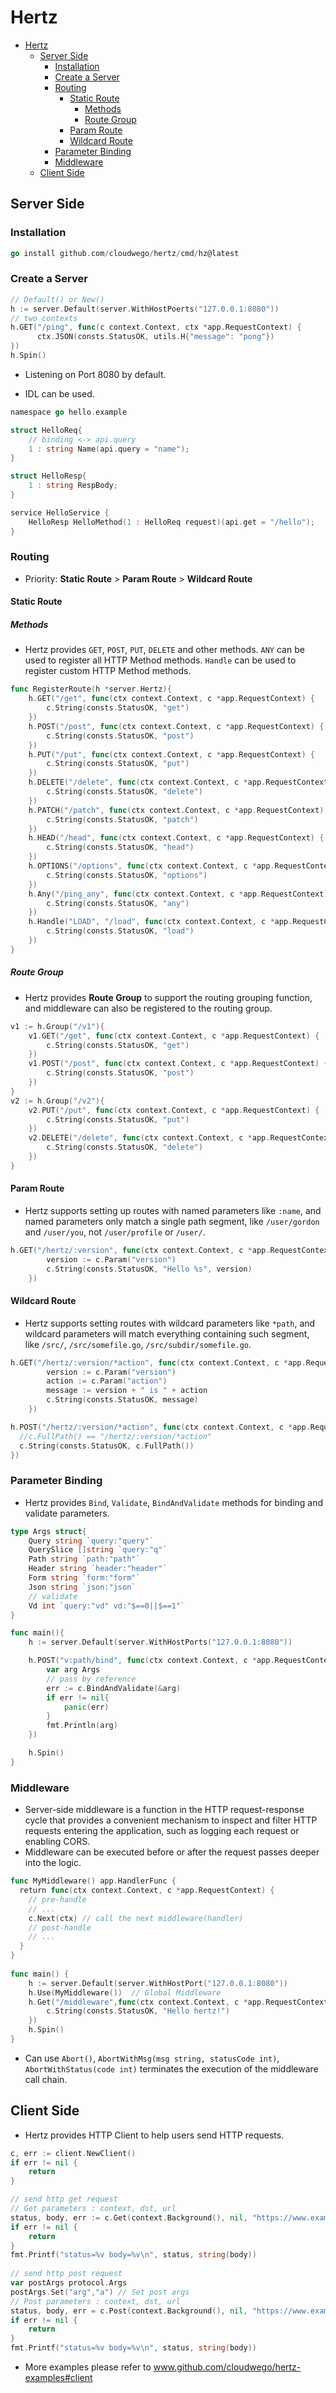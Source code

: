 # Hertz

- [Hertz](#hertz)
  - [Server Side](#server-side)
    - [Installation](#installation)
    - [Create a Server](#create-a-server)
    - [Routing](#routing)
      - [Static Route](#static-route)
        - [Methods](#methods)
        - [Route Group](#route-group)
      - [Param Route](#param-route)
      - [Wildcard Route](#wildcard-route)
    - [Parameter Binding](#parameter-binding)
    - [Middleware](#middleware)
  - [Client Side](#client-side)

## Server Side

### Installation

```go
go install github.com/cloudwego/hertz/cmd/hz@latest
```

### Create a Server

```go
// Default() or New()
h := server.Default(server.WithHostPoerts("127.0.0.1:8080"))
// two contexts
h.GET("/ping", func(c context.Context, ctx *app.RequestContext) {
      ctx.JSON(consts.StatusOK, utils.H{"message": "pong"})
})
h.Spin()
```

- Listening on Port 8080 by default.

- IDL can be used.

```go
namespace go hello.example

struct HelloReq{
    // binding <-> api.query
    1 : string Name(api.query = "name");
}

struct HelloResp{
    1 : string RespBody;
}

service HelloService {
    HelloResp HelloMethod(1 : HelloReq request)(api.get = "/hello");
}
```

### Routing

- Priority: **Static Route** > **Param Route** > **Wildcard Route**

#### Static Route

##### Methods

- Hertz provides `GET`, `POST`, `PUT`, `DELETE` and other methods. `ANY` can be used to register all HTTP Method methods. `Handle` can be used to register custom HTTP Method methods.

```go
func RegisterRoute(h *server.Hertz){
    h.GET("/get", func(ctx context.Context, c *app.RequestContext) {
		c.String(consts.StatusOK, "get")
	})
	h.POST("/post", func(ctx context.Context, c *app.RequestContext) {
		c.String(consts.StatusOK, "post")
	})
	h.PUT("/put", func(ctx context.Context, c *app.RequestContext) {
		c.String(consts.StatusOK, "put")
	})
	h.DELETE("/delete", func(ctx context.Context, c *app.RequestContext) {
		c.String(consts.StatusOK, "delete")
	})
	h.PATCH("/patch", func(ctx context.Context, c *app.RequestContext) {
		c.String(consts.StatusOK, "patch")
	})
	h.HEAD("/head", func(ctx context.Context, c *app.RequestContext) {
		c.String(consts.StatusOK, "head")
	})
	h.OPTIONS("/options", func(ctx context.Context, c *app.RequestContext) {
		c.String(consts.StatusOK, "options")
	})
    h.Any("/ping_any", func(ctx context.Context, c *app.RequestContext) {
		c.String(consts.StatusOK, "any")
	})
	h.Handle("LOAD", "/load", func(ctx context.Context, c *app.RequestContext) {
		c.String(consts.StatusOK, "load")
	})
}
```

##### Route Group

- Hertz provides **Route Group** to support the routing grouping function, and middleware can also be registered to the routing group.

```go
v1 := h.Group("/v1"){
    v1.GET("/get", func(ctx context.Context, c *app.RequestContext) {
        c.String(consts.StatusOK, "get")
    })
    v1.POST("/post", func(ctx context.Context, c *app.RequestContext) {
        c.String(consts.StatusOK, "post")
    })
}
v2 := h.Group("/v2"){
    v2.PUT("/put", func(ctx context.Context, c *app.RequestContext) {
        c.String(consts.StatusOK, "put")
    })
    v2.DELETE("/delete", func(ctx context.Context, c *app.RequestContext) {
        c.String(consts.StatusOK, "delete")
    })
}
```

#### Param Route

- Hertz supports setting up routes with named parameters like `:name`, and named parameters only match a single path segment, like `/user/gordon` and `/user/you`, not `/user/profile` or `/user/`.

```go
h.GET("/hertz/:version", func(ctx context.Context, c *app.RequestContext) {
        version := c.Param("version")
        c.String(consts.StatusOK, "Hello %s", version)
    })
```

#### Wildcard Route

- Hertz supports setting routes with wildcard parameters like `*path`, and wildcard parameters will match everything containing such segment, like `/src/`, `/src/somefile.go`, `/src/subdir/somefile.go`.

```go
h.GET("/hertz/:version/*action", func(ctx context.Context, c *app.RequestContext) {
        version := c.Param("version")
        action := c.Param("action")
        message := version + " is " + action
        c.String(consts.StatusOK, message)
    })

h.POST("/hertz/:version/*action", func(ctx context.Context, c *app.RequestContext){
  //c.FullPath() == "/hertz/:version/*action"
  c.String(consts.StatusOK, c.FullPath())
})
```

### Parameter Binding

- Hertz provides `Bind`, `Validate`, `BindAndValidate` methods for binding and validate parameters.

```go
type Args struct{
    Query string `query:"query"`
    QuerySlice []string `query:"q"`
    Path string `path:"path"`
    Header string `header:"header"`
    Form string `form:"form"`
    Json string `json:"json`
    // validate
    Vd int `query:"vd" vd:"$==0||$==1"`
}

func main(){
    h := server.Default(server.WithHostPorts("127.0.0.1:8080"))

    h.POST("v:path/bind", func(ctx context.Context, c *app.RequestContext){
        var arg Args
        // pass by reference
        err := c.BindAndValidate(&arg)
        if err != nil{
            panic(err)
        }
        fmt.Println(arg)
    })

    h.Spin()
}
```

### Middleware

- Server-side middleware is a function in the HTTP request-response cycle that provides a convenient mechanism to inspect and filter HTTP requests entering the application, such as logging each request or enabling CORS.
- Middleware can be executed before or after the request passes deeper into the logic.

```go
func MyMiddleware() app.HandlerFunc {
  return func(ctx context.Context, c *app.RequestContext) {
    // pre-handle
    // ...
    c.Next(ctx) // call the next middleware(handler)
    // post-handle
    // ...
  }
}
​
func main() {
    h := server.Default(server.WithHostPort("127.0.0.1:8080"))
    h.Use(MyMiddleware())  // Global Middleware
    h.Get("/middleware",func(ctx context.Context, c *app.RequestContext) {
        c.String(consts.StatusOK, "Hello hertz!")
    })
    h.Spin()
}
```

- Can use `Abort()`, `AbortWithMsg(msg string, statusCode int)`, `AbortWithStatus(code int)` terminates the execution of the middleware call chain.

## Client Side

- Hertz provides HTTP Client to help users send HTTP requests.

```go
c, err := client.NewClient()
if err != nil {
    return
}

// send http get request
// Get parameters : context, dst, url
status, body, err := c.Get(context.Background(), nil, "https://www.example.com")
if err != nil {
    return
}
fmt.Printf("status=%v body=%v\n", status, string(body))
​
// send http post request
var postArgs protocol.Args
postArgs.Set("arg","a") // Set post args
// Post parameters : context, dst, url
status, body, err = c.Post(context.Background(), nil, "https://www.example.com", &postArgs)
if err != nil {
    return
}
fmt.Printf("status=%v body=%v\n", status, string(body))
```

- More examples please refer to www.github.com/cloudwego/hertz-examples#client
